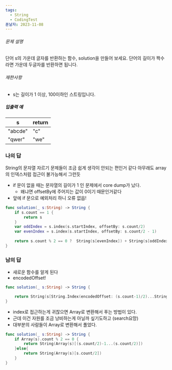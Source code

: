 ```yaml
---
tags:
  - String
  - CodingTest
푼날자: 2023-11-08
---
```

###### 문제 설명
단어 s의 가운데 글자를 반환하는 함수, solution을 만들어 보세요. 단어의 길이가 짝수라면 가운데 두글자를 반환하면 됩니다.
###### 재한사항
- s는 길이가 1 이상, 100이하인 스트링입니다.
##### 입출력 예
|s|return|
|---|---|
|"abcde"|"c"|
|"qwer"|"we"|

### 나의 답
String의 문자열 자르기 문제들이 조금 쉽게 생각이 안되는 편인거 같다
아무래도 array의 인덱스처럼 접근이 불가능해서 그런듯
- if 문이 없을 때는 문자열의 길이가 1 인 문제에서 core dump가 났다. 
	- 왜냐면 offsetBy에 주어지는 값이 0이기 때문인거같다 
- 앞에 if 문으로 예외처리 하니 오류 없읍!

```swift
func solution(_ s:String) -> String {
    if s.count == 1 {
        return s
    }
    var oddIndex = s.index(s.startIndex, offsetBy: s.count/2)
    var evenIndex = s.index(s.startIndex, offsetBy: s.count/2 - 1)
    
    return s.count % 2 == 0 ?  String(s[evenIndex]) + String(s[oddIndex]) : String(s[oddIndex])
}
```

### 남의 답
- 새로운 함수를 알게 된다
- encodedOffset!
```swift
func solution(_ s:String) -> String {

    return String(s[String.Index(encodedOffset: (s.count-1)/2)...String.Index(encodedOffset: s.count/2)])
}
```
- index로 접근하는게 귀찮으면 Array로 변환해서 푸는 방법이 있다.
- 근데 이건 자원를 조금 낭비하는게 아닐까 싶기도하고 (search요망)
- 대부분의 사람들이 Array로 변환해서 풀었다.
```swift
func solution(_ s:String) -> String {
    if Array(s).count % 2 == 0 {
        return String(Array(s)[(s.count/2)-1...(s.count/2)])
    }else{
        return String(Array(s)[s.count/2])
    }
}
```